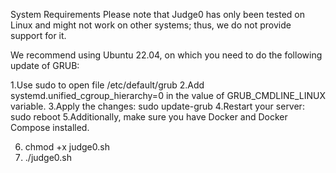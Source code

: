 System Requirements
Please note that Judge0 has only been tested on Linux and might not work on other systems; thus, we do not provide support for it.

We recommend using Ubuntu 22.04, on which you need to do the following update of GRUB:

1.Use sudo to open file /etc/default/grub
2.Add systemd.unified_cgroup_hierarchy=0 in the value of GRUB_CMDLINE_LINUX variable.
3.Apply the changes: sudo update-grub
4.Restart your server: sudo reboot
5.Additionally, make sure you have Docker and Docker Compose installed.


6. chmod +x judge0.sh
7. ./judge0.sh
